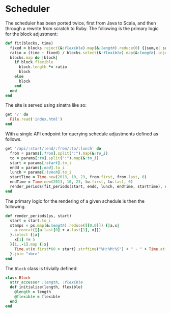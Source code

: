 # Scheduler
The scheduler has been ported twice, first from Java to Scala, and then through
a rewrite from scratch to Ruby. The following is the primary logic for the
block adjustment:

```ruby
def fit(blocks, time)
  fixed = blocks.reject(&:flexible).map(&:length).reduce(0) {|sum,x| sum + x }
  ratio = (time - fixed) / blocks.select(&:flexible).map(&:length).inject {|sum,x| sum + x }
  blocks.map do |block|
    if block.flexible
      block.length *= ratio      
      block
    else
      block
    end
  end
end
```

The site is served using sinatra like so:

```ruby
get '/' do
  File.read('index.html')
end
```

With a single API endpoint for querying schedule adjustments defined as follows.

```ruby
get '/api/:start/:end/:from/:to/:lunch' do
  from = params[:from].split(":").map(&:to_i)
  to = params[:to].split(":").map(&:to_i)
  start = params[:start].to_i
  endd = params[:end].to_i
  lunch = params[:lunch].to_i
  startTime = Time.new(2013, 10, 23, from.first, from.last, 0)
  endTime = Time.new(2013, 10, 23, to.first, to.last, 0)
  render_periods(fit_periods(start, endd, lunch, endTime, startTime), startTime)
end
```

The primary logic for the rendering of a given schedule is then the following.

```ruby
def render_periods(ps, start)
  start = start.to_i
  stamps = ps.map(&:length).reduce([[0,0]]) {|a,x|
    a.concat([[a.last[0] + a.last[1], x]])
  }.select {|x|
    x[1] != 5
  }[1..-1].map {|x| 
    Time.at(x.first*60 + start).strftime("%H:%M:%S") + " - " + Time.at((x.first + x.last)*60 + start).strftime("%H:%M:%S")
  }.join "<br>"
end
```

The `Block` class is trivially defined:

```ruby
class Block
  attr_accessor :length, :flexible
  def initialize(length, flexible)
    @length = length
    @flexible = flexible
  end
end
```
